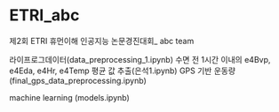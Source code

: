 # ETRI_abc
제2회 ETRI 휴먼이해 인공지능 논문경진대회_ abc team

라이프로그데이터(data_preprocessing_1.ipynb)
수면 전 1시간 이내의 e4Bvp, e4Eda, e4Hr, e4Temp 평균 값 추출(은석1.ipynb)
GPS 기반 운동량 (final_gps_data_preprocessing.ipynb)

machine learning (models.ipynb)
